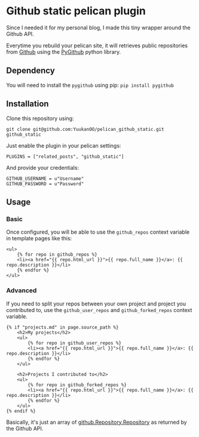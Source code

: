 Github static pelican plugin
===

Since I needed it for my personal blog, I made this tiny wrapper around the Github API.

Everytime you rebuild your pelican site, it will retrieves public repositories from [Github](https://github.com) using the [PyGithub](https://github.com/jacquev6/PyGithub) python library.

Dependency
---

You will need to install the `pygithub` using pip: `pip install pygithub`

Installation
---

Clone this repository using:

`git clone git@github.com:YuukanOO/pelican_github_static.git github_static`

Just enable the plugin in your pelican settings:

```
PLUGINS = ["related_posts", "github_static"]
```

And provide your credentials:

```
GITHUB_USERNAME = u"Username"
GITHUB_PASSWORD = u"Password"
```

Usage
---

### Basic

Once configured, you will be able to use the `github_repos` context variable in template pages like this:

```
<ul>
    {% for repo in github_repos %}
    <li><a href="{{ repo.html_url }}">{{ repo.full_name }}</a>: {{ repo.description }}</li>
    {% endfor %}
</ul>
```

### Advanced

If you need to split your repos between your own project and project you contributed to, use the `github_user_repos` and `github_forked_repos` context variable.

```
{% if "projects.md" in page.source_path %}
    <h2>My projects</h2>
    <ul>
        {% for repo in github_user_repos %}
        <li><a href="{{ repo.html_url }}">{{ repo.full_name }}</a>: {{ repo.description }}</li>
        {% endfor %}
    </ul>

    <h2>Projects I contributed to</h2>
    <ul>
        {% for repo in github_forked_repos %}
        <li><a href="{{ repo.html_url }}">{{ repo.full_name }}</a>: {{ repo.description }}</li>
        {% endfor %}
    </ul>
{% endif %}
```

Basically, it's just an array of [github.Repository.Repository](http://jacquev6.github.io/PyGithub/v1/github_objects/Repository.html#github.Repository.Repository) as returned by the Github API.